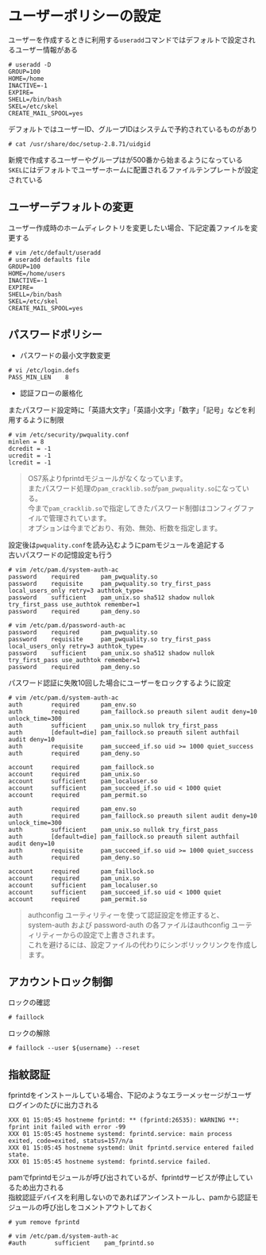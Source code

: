 # ユーザーポリシーの設定
ユーザーを作成するときに利用する`useradd`コマンドではデフォルトで設定されるユーザー情報がある  

```
# useradd -D
GROUP=100
HOME=/home
INACTIVE=-1
EXPIRE=
SHELL=/bin/bash
SKEL=/etc/skel
CREATE_MAIL_SPOOL=yes
```

デフォルトではユーザーID、グループIDはシステムで予約されているものがあり  

```
# cat /usr/share/doc/setup-2.8.71/uidgid
```

新規で作成するユーザーやグループはが500番から始まるようになっている  
`SKEL`にはデフォルトでユーザーホームに配置されるファイルテンプレートが設定されている  

## ユーザーデフォルトの変更  

ユーザー作成時のホームディレクトリを変更したい場合、下記定義ファイルを変更する  

```
# vim /etc/default/useradd
# useradd defaults file
GROUP=100
HOME=/home/users
INACTIVE=-1
EXPIRE=
SHELL=/bin/bash
SKEL=/etc/skel
CREATE_MAIL_SPOOL=yes
```

## パスワードポリシー  

* パスワードの最小文字数変更

```
# vi /etc/login.defs
PASS_MIN_LEN    8
```

* 認証フローの厳格化

またパスワード設定時に「英語大文字」「英語小文字」「数字」「記号」などを利用するように制限  

```
# vim /etc/security/pwquality.conf
minlen = 8
dcredit = -1
ucredit = -1
lcredit = -1
```

>OS7系よりfprintdモジュールがなくなっています。  
>またパスワード処理の`pam_cracklib.so`が`pam_pwquality.so`になっている。  
>今まで`pam_cracklib.so`で指定してきたパスワード制御はコンフィグファイルで管理されています。  
>オプションは今までどおり、有効、無効、桁数を指定します。  

設定後は`pwquality.conf`を読み込むようにpamモジュールを追記する  
古いパスワードの記憶設定も行う  

```
# vim /etc/pam.d/system-auth-ac
password    required      pam_pwquality.so
password    requisite     pam_pwquality.so try_first_pass local_users_only retry=3 authtok_type=
password    sufficient    pam_unix.so sha512 shadow nullok try_first_pass use_authtok remember=1
password    required      pam_deny.so
```

```
# vim /etc/pam.d/password-auth-ac
password    required      pam_pwquality.so
password    requisite     pam_pwquality.so try_first_pass local_users_only retry=3 authtok_type=
password    sufficient    pam_unix.so sha512 shadow nullok try_first_pass use_authtok remember=1
password    required      pam_deny.so
```

パスワード認証に失敗10回した場合にユーザーをロックするように設定  

```
# vim /etc/pam.d/system-auth-ac
auth        required      pam_env.so
auth        required      pam_faillock.so preauth silent audit deny=10 unlock_time=300
auth        sufficient    pam_unix.so nullok try_first_pass
auth        [default=die] pam_faillock.so preauth silent authfail audit deny=10
auth        requisite     pam_succeed_if.so uid >= 1000 quiet_success
auth        required      pam_deny.so

account     required      pam_faillock.so
account     required      pam_unix.so
account     sufficient    pam_localuser.so
account     sufficient    pam_succeed_if.so uid < 1000 quiet
account     required      pam_permit.so
```

```
auth        required      pam_env.so
auth        required      pam_faillock.so preauth silent audit deny=10 unlock_time=300
auth        sufficient    pam_unix.so nullok try_first_pass
auth        [default=die] pam_faillock.so preauth silent authfail audit deny=10
auth        requisite     pam_succeed_if.so uid >= 1000 quiet_success
auth        required      pam_deny.so

account     required      pam_faillock.so
account     required      pam_unix.so
account     sufficient    pam_localuser.so
account     sufficient    pam_succeed_if.so uid < 1000 quiet
account     required      pam_permit.so
```

>authconfig ユーティリティーを使って認証設定を修正すると、  
>system-auth および password-auth の各ファイルはauthconfig ユーティリティーからの設定で上書きされます。  
>これを避けるには、設定ファイルの代わりにシンボリックリンクを作成します。

## アカウントロック制御
ロックの確認  

```
# faillock
```

ロックの解除  

```
# faillock --user ${username} --reset
```

## 指紋認証
fprintdをインストールしている場合、下記のようなエラーメッセージがユーザログインのたびに出力される  

```
XXX 01 15:05:45 hostneme fprintd: ** (fprintd:26535): WARNING **: fprint init failed with error -99
XXX 01 15:05:45 hostneme systemd: fprintd.service: main process exited, code=exited, status=157/n/a
XXX 01 15:05:45 hostneme systemd: Unit fprintd.service entered failed state.
XXX 01 15:05:45 hostneme systemd: fprintd.service failed.
```

pamでfprintdモジュールが呼び出されているが、fprintdサービスが停止しているため出力される  
指紋認証デバイスを利用しないのであればアンインストールし、pamから認証モジュールの呼び出しをコメントアウトしておく  

```
# yum remove fprintd
```

```
# vim /etc/pam.d/system-auth-ac
#auth        sufficient    pam_fprintd.so
```
